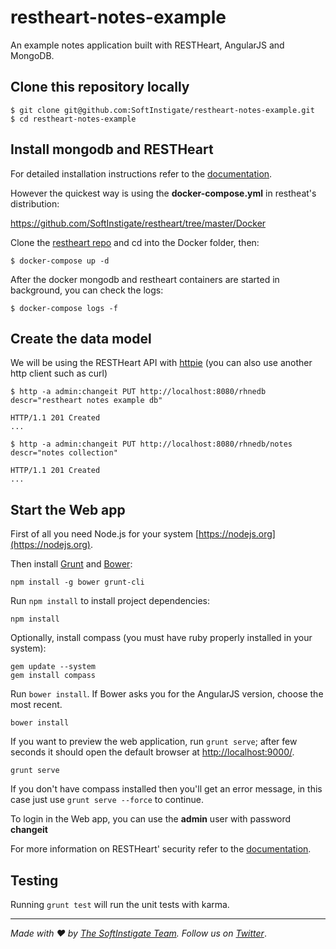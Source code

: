 # restheart-notes-example

An example notes application built with RESTHeart, AngularJS and MongoDB.

## Clone this repository locally

	$ git clone git@github.com:SoftInstigate/restheart-notes-example.git
	$ cd restheart-notes-example

## Install mongodb and RESTHeart

For detailed installation instructions refer to the [documentation](http://restheart.org/docs/get-up-and-running.html).

However the quickest way is using the **docker-compose.yml** in restheat's  distribution:

https://github.com/SoftInstigate/restheart/tree/master/Docker

Clone the [restheart repo](https://github.com/SoftInstigate/restheart/) and cd into the Docker folder, then:

	$ docker-compose up -d

After the docker mongodb and restheart containers are started in background, you can check the logs:

	$ docker-compose logs -f

## Create the data model

We will be using the RESTHeart API with [httpie](http://httpie.org) (you can also use another http client such as curl)

	$ http -a admin:changeit PUT http://localhost:8080/rhnedb descr="restheart notes example db"
	
	HTTP/1.1 201 Created
	...
	
	$ http -a admin:changeit PUT http://localhost:8080/rhnedb/notes descr="notes collection"
	
	HTTP/1.1 201 Created
	...


## Start the Web app

First of all you need Node.js for your system [https://nodejs.org](https://nodejs.org).

Then install [Grunt](http://gruntjs.com/getting-started) and [Bower](http://bower.io):

	npm install -g bower grunt-cli

Run `npm install` to install project dependencies:

	npm install

Optionally, install compass (you must have ruby properly installed in your system):

	gem update --system
	gem install compass

Run `bower install`. If Bower asks you for the AngularJS version, choose the most recent.

	bower install

If you want to preview the web application, run `grunt serve`; after few seconds it should open the default browser at [http://localhost:9000/](http://localhost:9000/).

	grunt serve

If you don't have compass installed then you'll get an error message, in this case just use `grunt serve --force` to continue.

To login in the Web app, you can use the **admin** user with password **changeit**

For more information on RESTHeart' security refer to the [documentation](https://restheart.org/learn/security/).

## Testing

Running `grunt test` will run the unit tests with karma.

<hr></hr>

_Made with :heart: by [The SoftInstigate Team](http://www.softinstigate.com/). Follow us on [Twitter](https://twitter.com/softinstigate)_.
